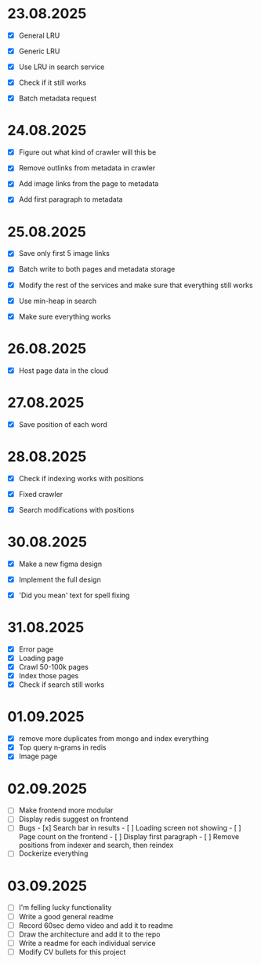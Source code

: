 # 23.08.2025
- [x] General LRU
- [x] Generic LRU
- [x] Use LRU in search service
- [x] Check if it still works
- [x] Batch metadata request


# 24.08.2025
- [x] Figure out what kind of crawler will this be
- [x] Remove outlinks from metadata in crawler
- [x] Add image links from the page to metadata
- [x] Add first paragraph to metadata



# 25.08.2025
- [x] Save only first 5 image links
- [x] Batch write to both pages and metadata storage
- [x] Modify the rest of the services and make sure that everything still works
- [x] Use min-heap in search
- [x] Make sure everything works


# 26.08.2025
- [x] Host page data in the cloud

# 27.08.2025
- [x] Save position of each word


# 28.08.2025
- [x] Check if indexing works with positions
- [x] Fixed crawler 
- [x] Search modifications with positions



# 30.08.2025
- [x] Make a new figma design 
- [x] Implement the full design
- [x] 'Did you mean' text for spell fixing



# 31.08.2025
- [x] Error page
- [x] Loading page
- [x] Crawl 50-100k pages
- [x] Index those pages
- [x] Check if search still works

# 01.09.2025
- [x] remove more duplicates from mongo and index everything
- [x] Top query n‑grams in redis 
- [x] Image page

# 02.09.2025
- [ ] Make frontend more modular
- [ ] Display redis suggest on frontend
- [ ] Bugs
        - [x] Search bar in results
        - [ ] Loading screen not showing
        - [ ] Page count on the frontend
        - [ ] Display first paragraph
        - [ ] Remove positions from indexer and search, then reindex
- [ ] Dockerize everything

# 03.09.2025
- [ ] I'm felling lucky functionality
- [ ] Write a good general readme
- [ ] Record 60sec demo video and add it to readme
- [ ] Draw the architecture and add it to the repo
- [ ] Write a readme for each individual service
- [ ] Modify CV bullets for this project
